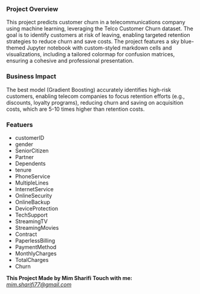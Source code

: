 ### Project Overview

This project predicts customer churn in a telecommunications company using machine learning, leveraging the Telco Customer Churn dataset. The goal is to identify customers at risk of leaving, enabling targeted retention strategies to reduce churn and save costs. The project features a sky blue-themed Jupyter notebook with custom-styled markdown cells and visualizations, including a tailored colormap for confusion matrices, ensuring a cohesive and professional presentation.



 ### Business Impact

The best model (Gradient Boosting) accurately identifies high-risk customers, enabling telecom companies to focus retention efforts (e.g., discounts, loyalty programs), reducing churn and saving on acquisition costs, which are 5-10 times higher than retention costs.



### Featuers

* customerID
* gender
* SeniorCitizen
* Partner
* Dependents
* tenure
* PhoneService
* MultipleLines
* InternetService
* OnlineSecurity
* OnlineBackup
* DeviceProtection
* TechSupport
* StreamingTV
* StreamingMovies
* Contract
* PaperlessBilling
* PaymentMethod
* MonthlyCharges
* TotalCharges
* Churn


**This Project Made by Mim Sharifi**
**Touch with me:** *mim.sharifi77@gmail.com*